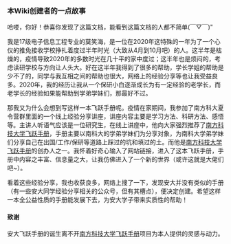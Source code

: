 ### 本Wiki创建者的一点故事

哈喽，你好！恭喜你发现了这篇文档，能看到这篇文档的人都不简单(￣▽￣)"

我是17级电子信息工程专业的莫笑海，是一位在2020年这特殊的一年为了一个心仪的推免接收学校挣扎着度过半年时光（大致从4月到10月吧）的人。这半年是枯燥的，疫情导致2020年的多数时光在几十平的家中度过；这半年也是烦闷的，考虑读研学校与方向让人头大。好在这半年我得到了很多的帮助，学长学姐的帮助是少不了的，同学与我互相之间的帮助也很大，网络上的经验分享等也让我受益良多。2020年，我的经历让我从一个保研小白逐渐成长为有一定经验的老学长，而老学长的经验如果能帮助到学弟学妹们，那最好不过。

那我又为什么会想到写这样一本飞跃手册呢。疫情在家期间，我参加了南方科大夏令营群里面的一个线上经验分享讲座，讲座内容主要是学习方法、科研方法、感悟等。主讲人听语气应该是一位研究生，在线上讲座中，他向大家强烈推荐了[南方科技大学飞跃手册](https://sustech-application.github.io/2020-Fall/)，手册主要以南科大的学弟学妹们为分享对象，为南科大学弟学妹们分享自己在出国/工作/保研等道路上踩过的坑和填过的土。而他是[南方科技大学飞跃手册](https://sustech-application.github.io/2020-Fall/)的创办人之一。我怀着好奇心输入了网站链接，进入了这本飞跃手册，手册中内容之丰富、信息量之大，让我仿佛进入了一个新的世界（或许这就是大佬们吧~）。

看着这些经验分享，我也收获良多，网络上搜了一下，发现安大并没有类似的手册（有一些安大同学经验分享相关的公众号，但有其槽点），便决定创建。希望这样一本全公益性质的手册能发展下去，为安大学子带来实质性的帮助！

#### 致谢
安大飞跃手册的诞生离不开[南方科技大学飞跃手册](https://sustech-application.github.io/2020-Fall/)项目为本人提供的灵感与动力。
